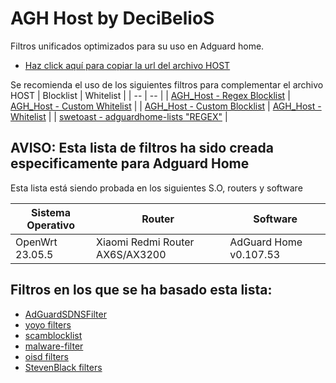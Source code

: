 # AGH Host by DeciBelioS

Filtros unificados optimizados para su uso en Adguard home.

* [Haz click aquí para copiar la url del archivo HOST](https://raw.githubusercontent.com/Deci8BelioS/AGH_Host/refs/heads/main/AGH/hosts.txt)

Se recomienda el uso de los siguientes filtros para complementar el archivo HOST
| Blocklist | Whitelist | 
| -- | -- |
| [AGH_Host - Regex Blocklist](https://raw.githubusercontent.com/Deci8BelioS/AGH_Host/refs/heads/main/AGH/filters/blocklist/Regex%20Blocklist.txt) | [AGH_Host - Custom Whitelist](https://raw.githubusercontent.com/Deci8BelioS/AGH_Host/refs/heads/main/AGH/filters/whitelist/Custom%20Whitelist.txt) |
| [AGH_Host - Custom Blocklist](https://raw.githubusercontent.com/Deci8BelioS/AGH_Host/refs/heads/main/AGH/filters/blocklist/Custom%20Blocklist.txt) | [AGH_Host - Whitelist](https://raw.githubusercontent.com/Deci8BelioS/AGH_Host/refs/heads/main/AGH/filters/whitelist/whitelist.txt) |
| [swetoast - adguardhome-lists "REGEX"](https://raw.githubusercontent.com/swetoast/adguardhome-lists/refs/heads/main/blacklist.txt) |

## AVISO: Esta lista de filtros ha sido creada especificamente para Adguard Home

Esta lista está siendo probada en los siguientes S.O, routers y software

| Sistema Operativo | Router | Software | 
| -- | -- | -- |
| OpenWrt 23.05.5 | Xiaomi Redmi Router AX6S/AX3200 | AdGuard Home v0.107.53 |

## Filtros en los que se ha basado esta lista:


* [AdGuardSDNSFilter](https://github.com/AdguardTeam/AdGuardSDNSFilter)
* [yoyo filters](https://pgl.yoyo.org/)
* [scamblocklist](https://github.com/durablenapkin/scamblocklist/)
* [malware-filter](https://gitlab.com/malware-filter/phishing-filter)
* [oisd filters](https://github.com/sjhgvr/oisd/)
* [StevenBlack filters](https://github.com/StevenBlack/hosts)
